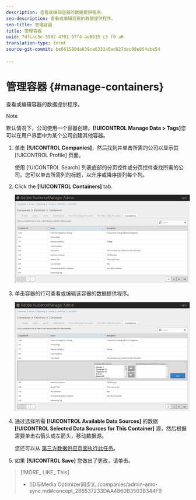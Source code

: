 ```yaml
---
description: 查看或编辑容器的数据提供程序。
seo-description: 查看或编辑容器的数据提供程序。
seo-title: 管理容器
title: 管理容器
uuid: 7dfcac5e-5502-4701-97f4-ae8015 c3 f0 a6
translation-type: tm+mt
source-git-commit: be661580da839ce6332a0ad827dec08e854abe54

---
```



# 管理容器 {#manage-containers}

查看或编辑容器的数据提供程序。

<!-- t_containers.xml -->

>[!NOTE]
>
>默认情况下，公司使用一个容器创建。**[!UICONTROL Manage Data > Tags]**&#x200B;您可以在用户界面中为某个公司创建其他容器。

1. 单击 **[!UICONTROL Companies]**，然后找到并单击所需的公司以显示其 [!UICONTROL Profile] 页面。

   使用 [!UICONTROL Search] 列表底部的分页控件或分页控件查找所需的公司。您可以单击所需列的标题，以升序或降序排列每个列。

1. Click the **[!UICONTROL Containers]** tab.

   ![](assets/containers.png)

1. 单击容器的行可查看或编辑该容器的数据提供程序。

   ![步骤结果](assets/containers_edit.png)

1. 通过选择所需 **[!UICONTROL Available Data Sources]** 的数据 **[!UICONTROL Selected Data Sources for This Container]** 源，然后根据需要单击右箭头或左箭头，移动数据源。

   您还可以从 [第三方数据供应页面执行此任务](../companies/admin-third-party-providers.md#task_E942DD674D794BA6B8EFD52FD866E689)。

1. 如果 **[!UICONTROL Save]** 您做出了更改，请单击。

>[!MORE_ LIKE_ This]
>
>* [ID与Media Optimizer同步](../companies/admin-amo-sync.md#concept_2B5537233DAA4860B3503B344F9